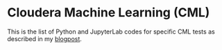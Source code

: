 # Cloudera Machine Learning (CML)

This is the list of Python and JupyterLab codes for specific CML tests as described in my [blogpost](https://dennislee22.github.io/docs/cml).
